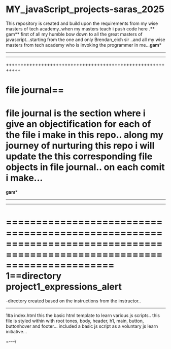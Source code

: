 # MY_javaScript_projects-saras_2025
This repository is created and build upon the requirements from my wise masters of tech academy..when my masters teach i push code here .** gam**
first of all my humble bow down to all the great masters of javascript...starting from the one and only Brendan_eich sir ..and all my wise masters from tech academy who is  invoking the programmer in me...**gam***
*****************************************************************
****************************************************************************
+++++++++++++++++++++++++++++++++++++++++++++++++++++++++++

file journal==
============
file journal is the section where i give an objectification for each of the file i make in this repo.. 
along my journey of nurturing this repo i will update the this corresponding file objects in file journal.. on each comit i make...
===============================================================================================================================

**gam***
___________________________________________________________________________________________________________________________
------------------------------------------------------------------------------------------------------------------------------
==========================================================================================================================
1==directory
project1_expressions_alert
========
-directory created based on the instructions from the instructor..

---
1#a
index.html
this the basic html template to learn various js scripts..
this file is styled within with root tones, body, header, h1, main, button, buttonhover and footer...
included a basic js script as a voluntary js learn initiative...

=---\
